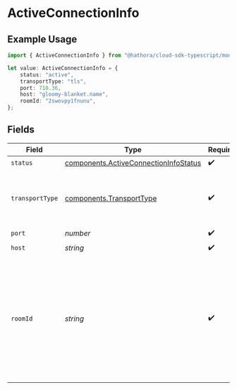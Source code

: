 # ActiveConnectionInfo

## Example Usage

```typescript
import { ActiveConnectionInfo } from "@hathora/cloud-sdk-typescript/models/components";

let value: ActiveConnectionInfo = {
    status: "active",
    transportType: "tls",
    port: 710.36,
    host: "gloomy-blanket.name",
    roomId: "2swovpy1fnunu",
};
```

## Fields

| Field                                                                                                                                                                             | Type                                                                                                                                                                              | Required                                                                                                                                                                          | Description                                                                                                                                                                       | Example                                                                                                                                                                           |
| --------------------------------------------------------------------------------------------------------------------------------------------------------------------------------- | --------------------------------------------------------------------------------------------------------------------------------------------------------------------------------- | --------------------------------------------------------------------------------------------------------------------------------------------------------------------------------- | --------------------------------------------------------------------------------------------------------------------------------------------------------------------------------- | --------------------------------------------------------------------------------------------------------------------------------------------------------------------------------- |
| `status`                                                                                                                                                                          | [components.ActiveConnectionInfoStatus](../../models/components/activeconnectioninfostatus.md)                                                                                    | :heavy_check_mark:                                                                                                                                                                | N/A                                                                                                                                                                               |                                                                                                                                                                                   |
| `transportType`                                                                                                                                                                   | [components.TransportType](../../models/components/transporttype.md)                                                                                                              | :heavy_check_mark:                                                                                                                                                                | Transport type specifies the underlying communication protocol to the exposed port.                                                                                               |                                                                                                                                                                                   |
| `port`                                                                                                                                                                            | *number*                                                                                                                                                                          | :heavy_check_mark:                                                                                                                                                                | N/A                                                                                                                                                                               |                                                                                                                                                                                   |
| `host`                                                                                                                                                                            | *string*                                                                                                                                                                          | :heavy_check_mark:                                                                                                                                                                | N/A                                                                                                                                                                               |                                                                                                                                                                                   |
| `roomId`                                                                                                                                                                          | *string*                                                                                                                                                                          | :heavy_check_mark:                                                                                                                                                                | Unique identifier to a game session or match. Use the default system generated ID or overwrite it with your own.<br/>Note: error will be returned if `roomId` is not globally unique. | 2swovpy1fnunu                                                                                                                                                                     |